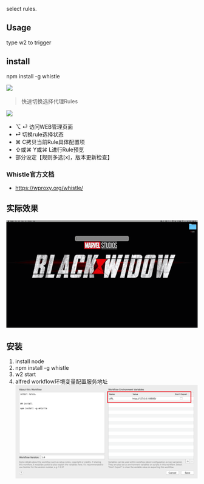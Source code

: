 select rules.


## Usage

type w2 to trigger


## install

npm install -g whistle


[![](https://img.shields.io/badge/version-v1.7-green)](./Whistle.alfredworkflow)



<!-- more -->
> 快速切换选择代理Rules

[![](https://img.shields.io/badge/version-v1.7-green)](./Whistle.alfredworkflow)

- ⌥ ⏎ 访问WEB管理页面
- ⏎ 切换rule选择状态
- ⌘ C拷贝当前Rule具体配置项
- ⇧或⌘ Y或⌘ L进行Rule预览
- 部分设定【规则多选[x]，版本更新检查】

### Whistle官方文档

- https://wproxy.org/whistle/

## 实际效果

![](./screenshot.gif)

## 安装

1. install node
2. npm install -g whistle
3. w2 start 
4. alfred workflow环境变量配置服务地址
    ![](./screenshot2.png)
